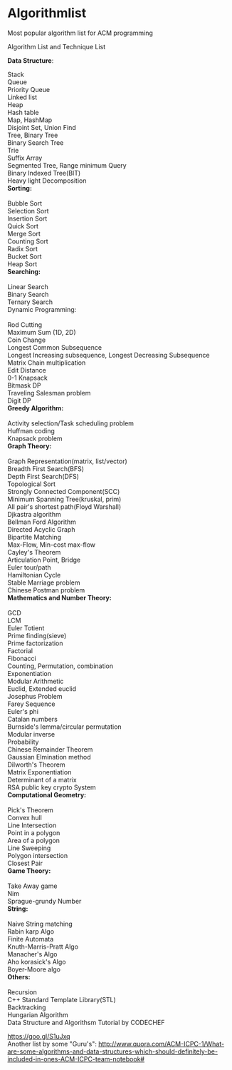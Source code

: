 # Algorithmlist
Most popular algorithm list for ACM programming

Algorithm List and Technique List

<b>Data Structure</b>:

Stack<br>
Queue<br>
Priority Queue<br>
Linked list<br>
Heap<br>
Hash table<br>
Map, HashMap<br>
Disjoint Set, Union Find<br>
Tree, Binary Tree<br>
Binary Search Tree<br>
Trie<br>
Suffix Array<br>
Segmented Tree, Range minimum Query<br>
Binary Indexed Tree(BIT)<br>
Heavy light Decomposition<br>
<b>Sorting:</b><br>
<br>
Bubble Sort<br>
Selection Sort<br>
Insertion Sort<br>
Quick Sort<br>
Merge Sort<br>
Counting Sort<br>
Radix Sort<br>
Bucket Sort<br>
Heap Sort<br>
<b>Searching:</b><br>
<br>
Linear Search<br>
Binary Search<br>
Ternary Search<br>
Dynamic Programming:<br>
<br>
Rod Cutting<br>
Maximum Sum (1D, 2D)<br>
Coin Change<br>
Longest Common Subsequence<br>
Longest Increasing subsequence, Longest Decreasing Subsequence<br>
Matrix Chain multiplication<br>
Edit Distance<br>
0-1 Knapsack<br>
Bitmask DP<br>
Traveling Salesman problem<br>
Digit DP<br>
<b>Greedy Algorithm:</b><br>
<br>
Activity selection/Task scheduling problem<br>
Huffman coding<br>
Knapsack problem<br>
<b>Graph Theory:</b><br>
<br>
Graph Representation(matrix, list/vector)<br>
Breadth First Search(BFS)<br>
Depth First Search(DFS)<br>
Topological Sort<br>
Strongly Connected Component(SCC)<br>
Minimum Spanning Tree(kruskal, prim)<br>
All pair's shortest path(Floyd Warshall)<br>
Djkastra algorithm<br>
Bellman Ford Algorithm<br>
Directed Acyclic Graph<br>
Bipartite Matching<br>
Max-Flow, Min-cost max-flow<br>
Cayley's Theorem<br>
Articulation Point, Bridge<br>
Euler tour/path<br>
Hamiltonian Cycle<br>
Stable Marriage problem<br>
Chinese Postman problem<br>
<b>Mathematics and Number Theory:</b><br>
<br>
GCD<br>
LCM<br>
Euler Totient<br>
Prime finding(sieve)<br>
Prime factorization<br>
Factorial<br>
Fibonacci<br>
Counting, Permutation, combination<br>
Exponentiation<br>
Modular Arithmetic<br>
Euclid, Extended euclid<br>
Josephus Problem<br>
Farey Sequence<br>
Euler's phi<br>
Catalan numbers<br>
Burnside's lemma/circular permutation<br>
Modular inverse<br>
Probability<br>
Chinese Remainder Theorem<br>
Gaussian Elmination method<br>
Dilworth's Theorem<br>
Matrix Exponentiation<br>
Determinant of a matrix<br>
RSA public key crypto System<br>
<b>Computational Geometry:</b><br>
<br>
Pick's Theorem<br>
Convex hull<br>
Line Intersection<br>
Point in a polygon<br>
Area of a polygon<br>
Line Sweeping<br>
Polygon intersection<br>
Closest Pair<br>
<b>Game Theory:</b><br>
<br>
Take Away game<br>
Nim<br>
Sprague-grundy Number<br>
<b>String:</b><br>
<br>
Naive String matching<br>
Rabin karp Algo<br>
Finite Automata<br>
Knuth-Marris-Pratt Algo<br>
Manacher's Algo<br>
Aho korasick's Algo<br>
Boyer-Moore algo<br>
<b>Others:</b><br>
<br>
Recursion<br>
C++ Standard Template Library(STL)<br>
Backtracking<br>
Hungarian Algorithm<br>
Data Structure and Algorithsm Tutorial by CODECHEF<br>

https://goo.gl/S1uJxq<br>
Another list by some "Guru's": http://www.quora.com/ACM-ICPC-1/What-are-some-algorithms-and-data-structures-which-should-definitely-be-included-in-ones-ACM-ICPC-team-notebook#
